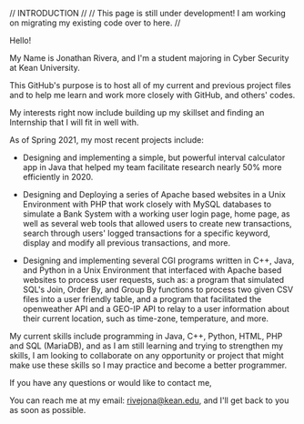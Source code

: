 // INTRODUCTION //
// This page is still under development! I am working on migrating my existing code over to here. //

Hello!


My Name is Jonathan Rivera, and I'm a student majoring in Cyber Security at Kean University.

This GitHub's purpose is to host all of my current and previous project files and to help me learn and work more closely with GitHub, and others' codes.


My interests right now include building up my skillset and finding an Internship that I will fit in well with.


As of Spring 2021, my most recent projects include:

  - Designing and implementing a simple, but powerful interval calculator app in Java that helped my team facilitate research nearly 50% more efficiently in 2020.
  
  - Designing and Deploying a series of Apache based websites in a Unix Environment with PHP that work closely with MySQL databases to simulate
    a Bank System with a working user login page, home page, as well as several web tools that allowed users to create new transactions,
    search through users' logged transactions for a specific keyword, display and modify all previous transactions, and more.
    
  - Designing and implementing several CGI programs written in C++, Java, and Python in a Unix Environment that interfaced with Apache based websites to process
    user requests, such as: a program that simulated SQL's Join, Order By, and Group By functions to process two given CSV files into a user friendly table, and
    a program that facilitated the openweather API and a GEO-IP API to relay to a user information about their current location, such as time-zone, temperature, and more.
    

My current skills include programming in Java, C++, Python, HTML, PHP and SQL (MariaDB), and as I am still learning and trying to strengthen my skills, I am looking to
collaborate on any opportunity or project that might make use these skills so I may practice and become a better programmer.
 
 
If you have any questions or would like to contact me,

You can reach me at my email: rivejona@kean.edu, and I'll get back to you as soon as possible.

